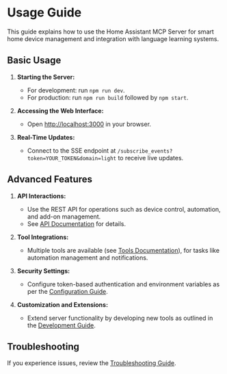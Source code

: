 # Usage Guide

This guide explains how to use the Home Assistant MCP Server for smart home device management and integration with language learning systems.

## Basic Usage

1. **Starting the Server:**
   - For development: run `npm run dev`.
   - For production: run `npm run build` followed by `npm start`.

2. **Accessing the Web Interface:**
   - Open [http://localhost:3000](http://localhost:3000) in your browser.

3. **Real-Time Updates:**
   - Connect to the SSE endpoint at `/subscribe_events?token=YOUR_TOKEN&domain=light` to receive live updates.

## Advanced Features

1. **API Interactions:**
   - Use the REST API for operations such as device control, automation, and add-on management.
   - See [API Documentation](api.md) for details.

2. **Tool Integrations:**
   - Multiple tools are available (see [Tools Documentation](tools/README.md)), for tasks like automation management and notifications.

3. **Security Settings:**
   - Configure token-based authentication and environment variables as per the [Configuration Guide](getting-started/configuration.md).

4. **Customization and Extensions:**
   - Extend server functionality by developing new tools as outlined in the [Development Guide](development/README.md).

## Troubleshooting

If you experience issues, review the [Troubleshooting Guide](troubleshooting.md). 